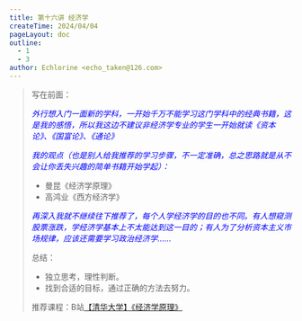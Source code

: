 ```yaml
---
title: 第十六讲 经济学
createTime: 2024/04/04
pageLayout: doc
outline:
  - 1
  - 3
author: Echlorine <echo_taken@126.com>
---
```


> 写在前面：
>
> <font color="blue">*外行想入门一面新的学科，一开始千万不能学习这门学科中的经典书籍，这是我的感悟，所以我这边不建议非经济学专业的学生一开始就读《资本论》、《国富论》、《通论》*</font>
>
> <font color="blue">*我的观点（也是别人给我推荐的学习步骤，不一定准确，总之思路就是从不会让你丢失兴趣的简单书籍开始学起）：*</font>
>
> - 曼昆《经济学原理》
> - 高鸿业《西方经济学》
>
> <font color="blue">*再深入我就不继续往下推荐了，每个人学经济学的目的也不同。有人想窥测股票涨跌，学经济学基本上不太能达到这一目的；有人为了分析资本主义市场规律，应该还需要学习政治经济学……*</font>
>
> 总结：
>
> - 独立思考，理性判断。
> - 找到合适的目标，通过正确的方法去努力。
>
> 推荐课程：B站[【清华大学】《经济学原理》](https://www.bilibili.com/video/BV1am4y1D73g/)
